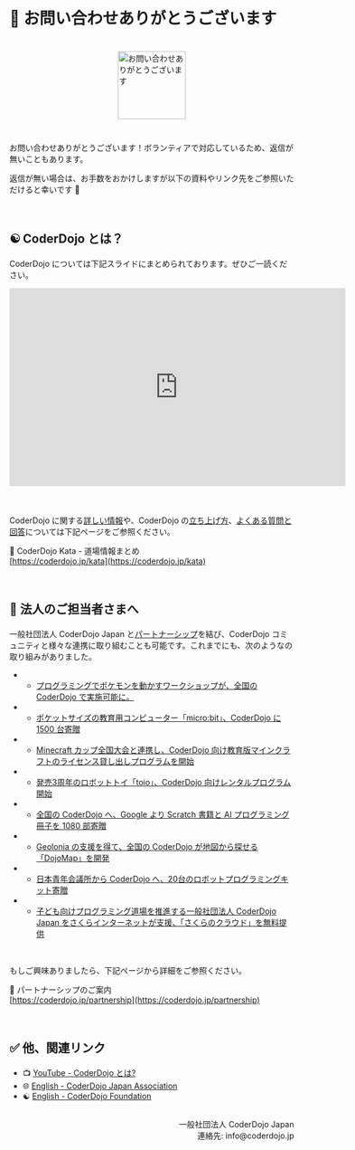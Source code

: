 # 💌 お問い合わせありがとうございます 

<img class='lazyload' loading='lazy' style='margin: 40px auto;width:120px;display:block;border-radius:0;' src='/spinner.svg' data-src='/img/mail-icon.png' alt='お問い合わせありがとうございます' />

お問い合わせありがとうございます！ボランティアで対応しているため、返信が無いこともあります。

返信が無い場合は、お手数をおかけしますが以下の資料やリンク先をご参照いただけると幸いです 🙇

<br>

<h2 style="margin-bottom: 20px;">☯️ CoderDojo とは？</h2>

CoderDojo については下記スライドにまとめられております。ぜひご一読ください。

<div class='text-center' style='margin-bottom: 50px;'>
  <div class='home-point-slides'>
    <iframe src="https://docs.google.com/presentation/d/e/2PACX-1vSfSoYY3Iw6o0DL4Ki6-JNhgIOb61pktNZMRAYQZ4QdvORYb5ryBmOshmoDwe6M1BA8O-_-dzXOTReP/embed?start=false&loop=false" allowfullscreen="true" mozallowfullscreen="true" webkitallowfullscreen="true" frameborder="0" marginheight="0" marginwidth="0" scrolling="no" width="595" height="350"></iframe>
  </div>
</div>

CoderDojo に関する[詳しい情報](/kata#README)や、CoderDojo の[立ち上げ方](/kata#startup)、[よくある質問と回答](/kata#faq)については下記ページをご参照ください。

📖️ CoderDojo Kata - 道場情報まとめ    
[https://coderdojo.jp/kata](https://coderdojo.jp/kata)

<br>

<h2 style="margin-bottom: 20px;">🤝 法人のご担当者さまへ</h2>

一般社団法人 CoderDojo Japan と[パートナーシップ](https://coderdojo.jp/partnership)を結び、CoderDojo コミュニティと様々な連携に取り組むことも可能です。これまでにも、次のようなの取り組みがありました。

- - [プログラミングでポケモンを動かすワークショップが、全国の CoderDojo で実施可能に。 ](https://prtimes.jp/main/html/rd/p/000000003.000038935.html)
- - [ポケットサイズの教育用コンピューター「micro:bit」、CoderDojo に 1500 台寄贈](https://prtimes.jp/main/html/rd/p/000000007.000038935.html)
- - [Minecraft カップ全国大会と連携し、CoderDojo 向け教育版マインクラフトのライセンス貸し出しプログラムを開始](https://news.coderdojo.jp/2022/05/31/partnership-with-minecraftcup/)
- - [発売3周年のロボットトイ「toio」、CoderDojo 向けレンタルプログラム開始](https://prtimes.jp/main/html/rd/p/000000005.000038935.html)
- - [全国の CoderDojo へ、Google より Scratch 書籍と AI プログラミング冊子を 1080 部寄贈](https://news.coderdojo.jp/2021/06/30/1080-presents-from-google-to-coderdojo/)
- - [Geolonia の支援を得て、全国の CoderDojo が地図から探せる「DojoMap」を開発](https://prtimes.jp/main/html/rd/p/000000008.000038935.html)
- - [日本青年会議所から CoderDojo へ、20台のロボットプログラミングキット寄贈](https://news.coderdojo.jp/2021/07/29/robot-programming-kits-from-jci/)
- - [子ども向けプログラミング道場を推進する一般社団法人 CoderDojo Japan をさくらインターネットが支援、「さくらのクラウド」を無料提供](https://www.sakura.ad.jp/information/pressreleases/2017/07/20/90191/)

<br>

もしご興味ありましたら、下記ページから詳細をご参照ください。

🤝 パートナーシップのご案内   
[https://coderdojo.jp/partnership](https://coderdojo.jp/partnership)

<br>

<h2 style="margin-bottom: 20px;">✅ 他、関連リンク</h2>

- 📺 [YouTube - CoderDojo とは?](https://www.youtube.com/playlist?list=PL94GDfaSQTmKzw7RLjbmUgl8VyfBR9E8e)
- 🌐 [English - CoderDojo Japan Association](/english)
- ☯️ [English - CoderDojo Foundation](https://coderdojo.com/en)

<br>

<div align="right">
一般社団法人 CoderDojo Japan<br>
連絡先: info@coderdojo.jp
</div>
